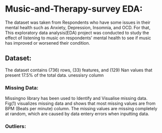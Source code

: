 # Music-and-Therapy-survey EDA:
The dataset was taken from Respondents who have some issues in their mental health such as Anxiety, Depression, Insomnia, and OCD. For that, This exploratory data analysis(EDA) project was conducted to study the effect of listening to music on respondents' mental health to see if music has improved or worsened their condition. 

## Dataset:
The dataset contains (736) rows, (33) features, and  (129) Nan values that present 17.5% of the total data. unessisry column

### Missing Data:
Missingno library has been used to Identify and Visualise missing data. Fig(1) visualizes missing data and shows that most missing values are from BPM (Beats per minute) column. The missing values are missing completely at random, which are caused by data entery errors when inputting data.

### Outliers: 
